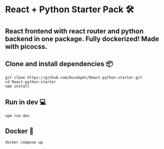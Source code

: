 # React + Python Starter Pack 🛠️

React frontend with react router and python backend in one package. Fully dockerized!
Made with picocss.
---

## Clone and install dependencies 📦
```
git clone https://github.com/bucekpet/React-python-starter.git
cd React-python-starter
npm install
```

## Run in dev 💻
```
npm run dev
```

## Docker 🐳
```
docker compose up
```
